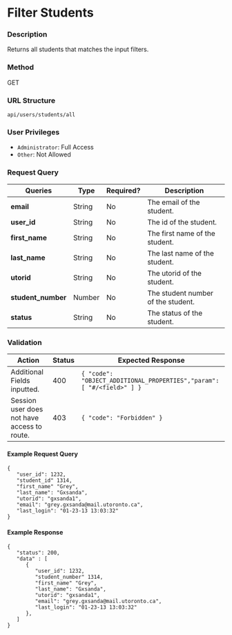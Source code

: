 Filter Students
===

### Description
Returns all students that matches the input filters.

### Method
GET

### URL Structure
`api/users/students/all`

### User Privileges
* `Administrator`: Full Access
* `Other`: Not Allowed

### Request Query
| Queries            | Type   | Required? | Description                        |
|--------------------|--------|-----------|------------------------------------|
| **email**          | String | No        | The email of the student.          |
| **user_id**        | String | No        | The id of the student.             |
| **first_name**     | String | No        | The first name of the student.     |
| **last_name**      | String | No        | The last name of the student.      |
| **utorid**         | String | No        | The utorid of the student.         |
| **student_number** | Number | No        | The student number of the student. |
| **status**         | String | No        | The status of the student.         |

### Validation
| Action                                      | Status | Expected Response                                                         |
|---------------------------------------------|--------|---------------------------------------------------------------------------|
| Additional Fields inputted.                 | 400    | `{ "code": "OBJECT_ADDITIONAL_PROPERTIES","param": [ "#/<field>" ] }`     |
| Session user does not have access to route. | 403    | `{ "code": "Forbidden" }`                                                 |

#### Example Request Query
```
{
   "user_id": 1232,
   "student_id" 1314,
   "first_name" "Grey",
   "last_name": "Gxsanda",
   "utorid": "gxsanda1",
   "email": "grey.gxsanda@mail.utoronto.ca",
   "last_login": "01-23-13 13:03:32"
}
```
#### Example Response
```
{
   "status": 200,
   "data" : [
      {
         "user_id": 1232,
         "student_number" 1314,
         "first_name" "Grey",
         "last_name": "Gxsanda",
         "utorid": "gxsanda1",
         "email": "grey.gxsanda@mail.utoronto.ca",
         "last_login": "01-23-13 13:03:32"
      },
   ]
}
```